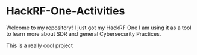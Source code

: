 # HackRF-One-Activities

Welcome to my repository! I just got my HackRF One I am using it as a tool to learn more about SDR and general Cybersecurity Practices. 

This is a really cool project
